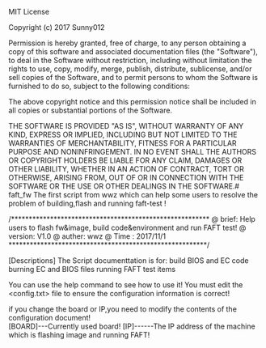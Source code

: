MIT License

Copyright (c) 2017 Sunny012

Permission is hereby granted, free of charge, to any person obtaining a copy
of this software and associated documentation files (the "Software"), to deal
in the Software without restriction, including without limitation the rights
to use, copy, modify, merge, publish, distribute, sublicense, and/or sell
copies of the Software, and to permit persons to whom the Software is
furnished to do so, subject to the following conditions:

The above copyright notice and this permission notice shall be included in all
copies or substantial portions of the Software.

THE SOFTWARE IS PROVIDED "AS IS", WITHOUT WARRANTY OF ANY KIND, EXPRESS OR
IMPLIED, INCLUDING BUT NOT LIMITED TO THE WARRANTIES OF MERCHANTABILITY,
FITNESS FOR A PARTICULAR PURPOSE AND NONINFRINGEMENT. IN NO EVENT SHALL THE
AUTHORS OR COPYRIGHT HOLDERS BE LIABLE FOR ANY CLAIM, DAMAGES OR OTHER
LIABILITY, WHETHER IN AN ACTION OF CONTRACT, TORT OR OTHERWISE, ARISING FROM,
OUT OF OR IN CONNECTION WITH THE SOFTWARE OR THE USE OR OTHER DEALINGS IN THE
SOFTWARE.# faft_fw
The first script from wwz which can help some users to resolve the problem of  building,flash and running faft-test !


/********************************************************
@ brief:   Help users to flash fw&image, build code&environment and run FAFT test! 
@ version: V1.0
@ auther:  wwz
@ Time  :  2017/11/1
********************************************************/

[Descriptions]
The Script documenttation is for:
	build BIOS and EC code
	burning EC and BIOS files
	running FAFT test items

You can use the help command to see how to use it!
You must edit the <config.txt> file to ensure the configuration information is correct!

if you change the board or IP,you need to modify the contents of the configuration document!	
	[BOARD]---Currently used board!
	[IP]------The IP address of the machine which is flashing image and running FAFT!


	
		 



